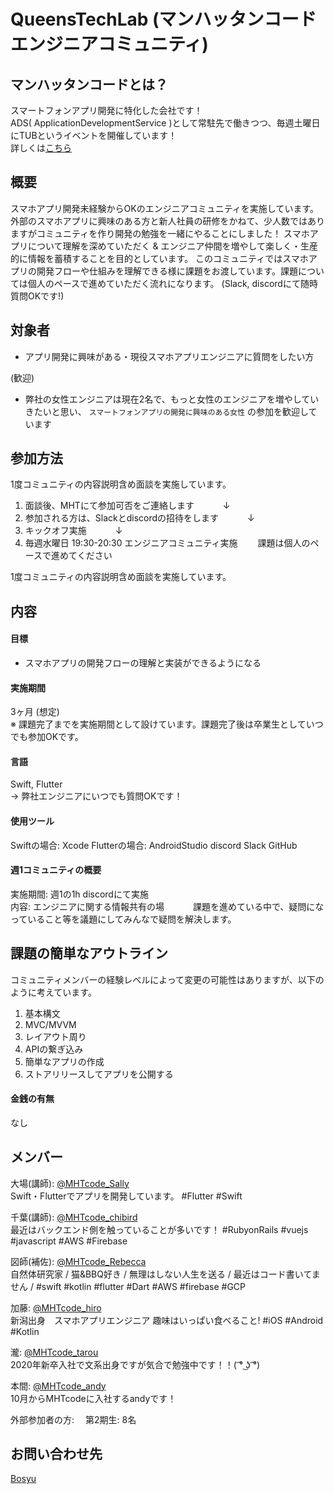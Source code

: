 # QueensTechLab (マンハッタンコードエンジニアコミュニティ)


## マンハッタンコードとは？
スマートフォンアプリ開発に特化した会社です！  
ADS( ApplicationDevelopmentService )として常駐先で働きつつ、毎週土曜日にTUBというイベントを開催しています！  
詳しくは[こちら](https://www.mht-code.com/)


## 概要
スマホアプリ開発未経験からOKのエンジニアコミュニティを実施しています。  
外部のスマホアプリに興味のある方と新人社員の研修をかねて、少人数ではありますがコミュニティを作り開発の勉強を一緒にやることにしました！
スマホアプリについて理解を深めていただく & エンジニア仲間を増やして楽しく・生産的に情報を蓄積することを目的としています。
このコミュニティではスマホアプリの開発フローや仕組みを理解できる様に課題をお渡しています。課題については個人のペースで進めていただく流れになります。
(Slack, discordにて随時質問OKです!)


## 対象者
 - アプリ開発に興味がある・現役スマホアプリエンジニアに質問をしたい方
 
(歓迎)
 - 弊社の女性エンジニアは現在2名で、もっと女性のエンジニアを増やしていきたいと思い、 `スマートフォンアプリの開発に興味のある女性` の参加を歓迎しています


## 参加方法
1度コミュニティの内容説明含め面談を実施しています。

1. 面談後、MHTにて参加可否をご連絡します
　　　↓
2. 参加される方は、Slackとdiscordの招待をします
　　　↓
3. キックオフ実施
　　　↓
4. 毎週水曜日 19:30-20:30 エンジニアコミュニティ実施
　　課題は個人のペースで進めてください

1度コミュニティの内容説明含め面談を実施しています。


## 内容
#### 目標
 - スマホアプリの開発フローの理解と実装ができるようになる
 
#### 実施期間
3ヶ月 (想定)  
※ 課題完了までを実施期間として設けています。課題完了後は卒業生としていつでも参加OKです。

#### 言語
Swift, Flutter  
→ 弊社エンジニアにいつでも質問OKです！  

#### 使用ツール
Swiftの場合: Xcode
Flutterの場合: AndroidStudio
discord
Slack
GitHub

#### 週1コミュニティの概要
実施期間: 週1の1h discordにて実施  
内容: エンジニアに関する情報共有の場
　　　課題を進めている中で、疑問になっていること等を議題にしてみんなで疑問を解決します。

## 課題の簡単なアウトライン
コミュニティメンバーの経験レベルによって変更の可能性はありますが、以下のように考えています。
1. 基本構文
2. MVC/MVVM
3. レイアウト周り
4. APIの繋ぎ込み
5. 簡単なアプリの作成
6. ストアリリースしてアプリを公開する  

#### 金銭の有無
なし   

## メンバー
大場(講師): [@MHTcode_Sally](https://twitter.com/MHTcode_Sally])  
Swift・Flutterでアプリを開発しています。 #Flutter #Swift  

千葉(講師): [@MHTcode_chibird](https://twitter.com/MHTcode_chibird)  
最近はバックエンド側を触っていることが多いです！ #RubyonRails #vuejs #javascript #AWS #Firebase  

図師(補佐): [@MHTcode_Rebecca](https://twitter.com/MHTcode_Rebecca)  
自然体研究家 / 猫&BBQ好き / 無理はしない人生を送る / 最近はコード書いてません / #swift #kotlin #flutter #Dart #AWS #firebase #GCP  

加藤: [@MHTcode_hiro](https://twitter.com/MHTcode_hiro)  
新潟出身　スマホアプリエンジニア 趣味はいっぱい食べること!  #iOS #Android #Kotlin   

瀧: [@MHTcode_tarou](https://twitter.com/MHTcode_tarou)  
2020年新卒入社で文系出身ですが気合で勉強中です！！( ͡° ͜ʖ ͡°)

本間: [@MHTcode_andy](https://twitter.com/MHTcode_andy)  
10月からMHTcodeに入社するandyです！  

外部参加者の方:
　第2期生: 8名


## お問い合わせ先
[Bosyu](https://bosyu.me/b/4orsPT5xoNc)
